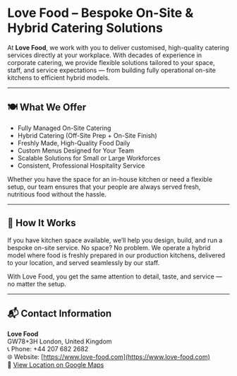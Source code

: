 # Love Food – Bespoke On-Site & Hybrid Catering Solutions

At **Love Food**, we work with you to deliver customised, high-quality catering services directly at your workplace. With decades of experience in corporate catering, we provide flexible solutions tailored to your space, staff, and service expectations — from building fully operational on-site kitchens to efficient hybrid models.

---

## 🍽️ What We Offer

- Fully Managed On-Site Catering  
- Hybrid Catering (Off-Site Prep + On-Site Finish)  
- Freshly Made, High-Quality Food Daily  
- Custom Menus Designed for Your Team  
- Scalable Solutions for Small or Large Workforces  
- Consistent, Professional Hospitality Service  

Whether you have the space for an in-house kitchen or need a flexible setup, our team ensures that your people are always served fresh, nutritious food without the hassle.

---

## 🏢 How It Works

If you have kitchen space available, we’ll help you design, build, and run a bespoke on-site service. No space? No problem. We operate a hybrid model where food is freshly prepared in our production kitchens, delivered to your location, and served seamlessly by our staff.

With Love Food, you get the same attention to detail, taste, and service — no matter the setup.

---

## 📬 Contact Information

**Love Food**  
GW78+3H London, United Kingdom  
📞 Phone: +44 207 682 2682  
🌐 Website: [https://www.love-food.com](https://www.love-food.com)  
📌 [View Location on Google Maps](https://maps.app.goo.gl/zyknYkwxJafh4aCV9)
